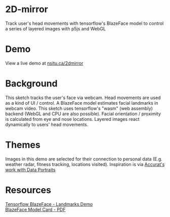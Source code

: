 # 2D-mirror
Track user's head movements with tensorflow's BlazeFace model to control a series of layered images with p5js and WebGL  

# Demo
View a live demo at [nsitu.ca/2dmirror](https://nsitu.ca/2dmirror)

# Background
This sketch tracks the user's face via webcam. Head movements are used as a kind of UI / control. A BlazeFace model estimates facial landmarks in webcam video. This sketch uses tensorflow's "wasm" (web assembly) backend (WebGL and CPU are also possible). Facial orientation / proximity is calculated from eye and nose locations. Layered images react dynamically to users' head movements. 

# Themes
Images in this demo are selected for their connection to personal data (E.g. weather radar, fitness tracking, locations visited). Inspiration is via [Accurat's work with Data Portraits](https://www.accurat.it/work/ted)

# Resources
[Tensorflow BlazeFace - Landmarks Demo](https://storage.googleapis.com/tfjs-models/demos/blazeface/index.html)  
[BlazeFace Model Card - PDF](https://drive.google.com/file/d/1f39lSzU5Oq-j_OXgS67KfN5wNsoeAZ4V/view)
 
